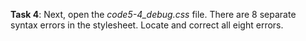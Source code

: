 **Task 4**: Next, open the _code5-4_debug.css_ file. There are 8 separate syntax errors in the stylesheet. Locate and correct all eight errors.
